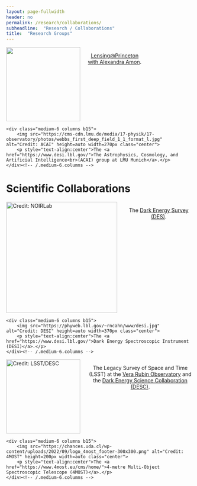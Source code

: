 ```yaml
---
layout: page-fullwidth
header: no
permalink: /research/collaborations/
subheadline:  "Research / Collaborations"
title:  "Research Groups"
---
```

<div class="row t60">
    <div class="medium-6 columns b15">
        <img src="https://web.astro.princeton.edu/sites/g/files/toruqf1486/files/styles/3x4_750w_1000h/public/2023-10/alex.jpg?itok=RwR89BEe" alt="" height=auto width=200px class="center">
        <p style="text-align:center"><a href="https://alexandraamon.com/">Lensing@Princeton<br>with Alexandra Amon</a>.</p>
    </div><!-- /.medium-6.columns -->

    <div class="medium-6 columns b15">
        <img src="https://cms-cdn.lmu.de/media/17-physik/17-observatory/photos/webbs_first_deep_field_1_1_format_l.jpg" alt="Credit: ACAI" height=auto width=270px class="center">
        <p style="text-align:center">The <a href="https://www.desi.lbl.gov/">The Astrophysics, Cosmology, and Artificial Intelligence<br>(ACAI) group at LMU Munich</a>.</p>
    </div><!-- /.medium-6.columns -->
</div><!-- /.row -->
<h1>Scientific Collaborations</h1>
<div class="row t60">
    <div class="medium-6 columns b15">
        <img src="https://noirlab.edu/public/media/archives/logos/screen/logo044.jpg" alt="Credit: NOIRLab" height=auto width=300px class="center">
        <p style="text-align:center">The <a href="https://www.darkenergysurvey.org/">Dark Energy Survey (DES)</a>.</p>
    </div><!-- /.medium-6.columns -->

    <div class="medium-6 columns b15">
        <img src="https://phyweb.lbl.gov/~rncahn/www/desi.jpg" alt="Credit: DESI" height=auto width=370px class="center">
        <p style="text-align:center">The <a href="https://www.desi.lbl.gov/">Dark Energy Spectroscopic Instrument (DESI)</a>.</p>
    </div><!-- /.medium-6.columns -->
</div><!-- /.row -->
<div class="row t60">
    <div class="medium-6 columns b15">
        <img src="https://lsstdesc.org/assets/img/logo.png" alt="Credit: LSST/DESC" height=200px width=auto class="center">
        <p style="text-align:center">The Legacy Survey of Space and Time (LSST) at the <a href="https://rubinobservatory.org/">Vera Rubin Observatory</a> and the <a href="https://lsstdesc.org/">Dark Energy Science Collaboration (DESC)</a>.</p>
    </div><!-- /.medium-6.columns -->

    <div class="medium-6 columns b15">
        <img src="https://chances.uda.cl/wp-content/uploads/2022/09/logo_4most_footer-300x300.png" alt="Credit: 4MOST" height=200px width=auto class="center">
        <p style="text-align:center">The <a href="https://www.4most.eu/cms/home/">4-metre Multi-Object Spectroscopic Telescope (4MOST)</a>.</p>
    </div><!-- /.medium-6.columns -->
</div><!-- /.row -->
